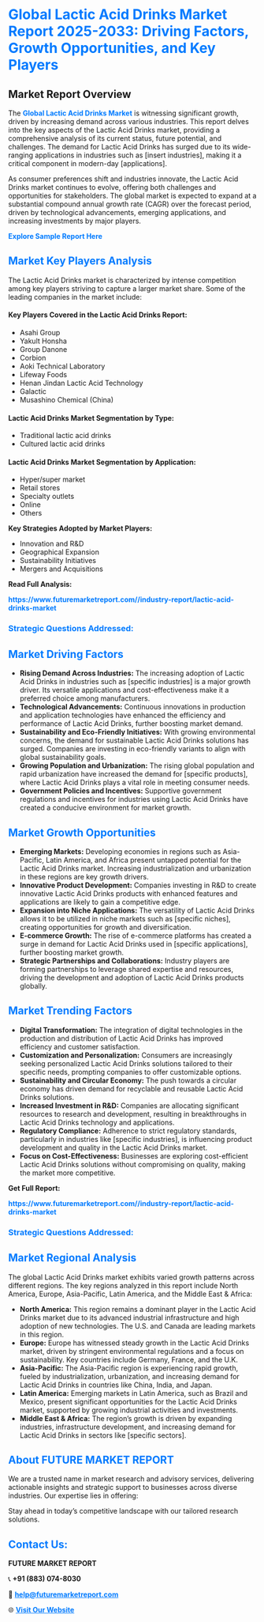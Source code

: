 <h1 style="color: #007BFF;">Global Lactic Acid Drinks Market Report 2025-2033: Driving Factors, Growth Opportunities, and Key Players</h1>

<section id="overview">
<h2>Market Report Overview</h2>
<p>The <a href="https://www.futuremarketreport.com//industry-report/lactic-acid-drinks-market" style="color: #007BFF; text-decoration: none;"><strong>Global Lactic Acid Drinks Market</strong></a> is witnessing significant growth, driven by increasing demand across various industries. This report delves into the key aspects of the Lactic Acid Drinks market, providing a comprehensive analysis of its current status, future potential, and challenges. The demand for Lactic Acid Drinks has surged due to its wide-ranging applications in industries such as [insert industries], making it a critical component in modern-day [applications].</p>
<p>As consumer preferences shift and industries innovate, the Lactic Acid Drinks market continues to evolve, offering both challenges and opportunities for stakeholders. The global market is expected to expand at a substantial compound annual growth rate (CAGR) over the forecast period, driven by technological advancements, emerging applications, and increasing investments by major players.</p>
</section>

<section id="overview">
<p><a href="https://www.futuremarketreport.com//request-sample/reportId=46666" style="color: #007BFF; text-decoration: none;"><strong>Explore Sample Report Here</strong></a></p>
</section>

<section id="key-players">
<h2 style="color: #007BFF;">Market Key Players Analysis</h2>
<p>The Lactic Acid Drinks market is characterized by intense competition among key players striving to capture a larger market share. Some of the leading companies in the market include:</p>
<h4>Key Players Covered in the Lactic Acid Drinks Report:</h4>
<ul><li>Asahi Group</li><li>Yakult Honsha</li><li>Group Danone</li><li>Corbion</li><li>Aoki Technical Laboratory</li><li>Lifeway Foods</li><li>Henan Jindan Lactic Acid Technology</li><li>Galactic</li><li>Musashino Chemical (China)</li></ul>
<h4>Lactic Acid Drinks Market Segmentation by Type:</h4>
<ul><li>Traditional lactic acid drinks</li><li>Cultured lactic acid drinks</li></ul>

<h4>Lactic Acid Drinks Market Segmentation by Application:</h4>
<ul><li>Hyper/super market</li><li>Retail stores</li><li>Specialty outlets</li><li>Online</li><li>Others</li></ul>
<p><strong>Key Strategies Adopted by Market Players:</strong></p>
<ul>
<li>Innovation and R&D</li>
<li>Geographical Expansion</li>
<li>Sustainability Initiatives</li>
<li>Mergers and Acquisitions</li>
</ul>
</section>

<section>
<p><strong>Read Full Analysis: </strong></p><a href="https://www.futuremarketreport.com//industry-report/lactic-acid-drinks-market" style="color: #007BFF; text-decoration: none;"><strong>https://www.futuremarketreport.com//industry-report/lactic-acid-drinks-market</strong></a>
<h3 style="color: #007BFF;">Strategic Questions Addressed:</h3>
</section>

<section id="driving-factors">
<h2 style="color: #007BFF;">Market Driving Factors</h2>
<ul>
<li><strong>Rising Demand Across Industries:</strong> The increasing adoption of Lactic Acid Drinks in industries such as [specific industries] is a major growth driver. Its versatile applications and cost-effectiveness make it a preferred choice among manufacturers.</li>
<li><strong>Technological Advancements:</strong> Continuous innovations in production and application technologies have enhanced the efficiency and performance of Lactic Acid Drinks, further boosting market demand.</li>
<li><strong>Sustainability and Eco-Friendly Initiatives:</strong> With growing environmental concerns, the demand for sustainable Lactic Acid Drinks solutions has surged. Companies are investing in eco-friendly variants to align with global sustainability goals.</li>
<li><strong>Growing Population and Urbanization:</strong> The rising global population and rapid urbanization have increased the demand for [specific products], where Lactic Acid Drinks plays a vital role in meeting consumer needs.</li>
<li><strong>Government Policies and Incentives:</strong> Supportive government regulations and incentives for industries using Lactic Acid Drinks have created a conducive environment for market growth.</li>
</ul>
</section>

<section id="growth-opportunities">
<h2 style="color: #007BFF;">Market Growth Opportunities</h2>
<ul>
<li><strong>Emerging Markets:</strong> Developing economies in regions such as Asia-Pacific, Latin America, and Africa present untapped potential for the Lactic Acid Drinks market. Increasing industrialization and urbanization in these regions are key growth drivers.</li>
<li><strong>Innovative Product Development:</strong> Companies investing in R&D to create innovative Lactic Acid Drinks products with enhanced features and applications are likely to gain a competitive edge.</li>
<li><strong>Expansion into Niche Applications:</strong> The versatility of Lactic Acid Drinks allows it to be utilized in niche markets such as [specific niches], creating opportunities for growth and diversification.</li>
<li><strong>E-commerce Growth:</strong> The rise of e-commerce platforms has created a surge in demand for Lactic Acid Drinks used in [specific applications], further boosting market growth.</li>
<li><strong>Strategic Partnerships and Collaborations:</strong> Industry players are forming partnerships to leverage shared expertise and resources, driving the development and adoption of Lactic Acid Drinks products globally.</li>
</ul>
</section>

<section id="trending-factors">
<h2 style="color: #007BFF;">Market Trending Factors</h2>
<ul>
<li><strong>Digital Transformation:</strong> The integration of digital technologies in the production and distribution of Lactic Acid Drinks has improved efficiency and customer satisfaction.</li>
<li><strong>Customization and Personalization:</strong> Consumers are increasingly seeking personalized Lactic Acid Drinks solutions tailored to their specific needs, prompting companies to offer customizable options.</li>
<li><strong>Sustainability and Circular Economy:</strong> The push towards a circular economy has driven demand for recyclable and reusable Lactic Acid Drinks solutions.</li>
<li><strong>Increased Investment in R&D:</strong> Companies are allocating significant resources to research and development, resulting in breakthroughs in Lactic Acid Drinks technology and applications.</li>
<li><strong>Regulatory Compliance:</strong> Adherence to strict regulatory standards, particularly in industries like [specific industries], is influencing product development and quality in the Lactic Acid Drinks market.</li>
<li><strong>Focus on Cost-Effectiveness:</strong> Businesses are exploring cost-efficient Lactic Acid Drinks solutions without compromising on quality, making the market more competitive.</li>
</ul>
</section>

<section>
<p><strong>Get Full Report: </strong></p><a href="https://www.futuremarketreport.com//industry-report/lactic-acid-drinks-market" style="color: #007BFF; text-decoration: none;"><strong>https://www.futuremarketreport.com//industry-report/lactic-acid-drinks-market</strong></a>
<h3 style="color: #007BFF;">Strategic Questions Addressed:</h3>
</section>


<section id="regional-analysis">
<h2 style="color: #007BFF;">Market Regional Analysis</h2>
<p>The global Lactic Acid Drinks market exhibits varied growth patterns across different regions. The key regions analyzed in this report include North America, Europe, Asia-Pacific, Latin America, and the Middle East & Africa:</p>
<ul>
<li><strong>North America:</strong> This region remains a dominant player in the Lactic Acid Drinks market due to its advanced industrial infrastructure and high adoption of new technologies. The U.S. and Canada are leading markets in this region.</li>
<li><strong>Europe:</strong> Europe has witnessed steady growth in the Lactic Acid Drinks market, driven by stringent environmental regulations and a focus on sustainability. Key countries include Germany, France, and the U.K.</li>
<li><strong>Asia-Pacific:</strong> The Asia-Pacific region is experiencing rapid growth, fueled by industrialization, urbanization, and increasing demand for Lactic Acid Drinks in countries like China, India, and Japan.</li>
<li><strong>Latin America:</strong> Emerging markets in Latin America, such as Brazil and Mexico, present significant opportunities for the Lactic Acid Drinks market, supported by growing industrial activities and investments.</li>
<li><strong>Middle East & Africa:</strong> The region’s growth is driven by expanding industries, infrastructure development, and increasing demand for Lactic Acid Drinks in sectors like [specific sectors].</li>
</ul>
</section>

<footer>
<h2 style="color: #007BFF;">About FUTURE MARKET REPORT</h2>
<p>We are a trusted name in market research and advisory services, delivering actionable insights and strategic support to businesses across diverse industries. Our expertise lies in offering:</p>

<p>Stay ahead in today’s competitive landscape with our tailored research solutions.</p>

<h2 style="color: #007BFF;">Contact Us:</h2>
<p><strong>FUTURE MARKET REPORT</strong></p>
<p>📞 <strong>+91 (883) 074-8030</strong></p>
<p>📧 <strong><a href="mailto:help@futuremarketreport.com" style="color: #007BFF;">help@futuremarketreport.com</a></strong></p>
<p>🌐 <strong><a href="https://www.futuremarketreport.com/" style="color: #007BFF;">Visit Our Website</a></strong></p>
</footer>